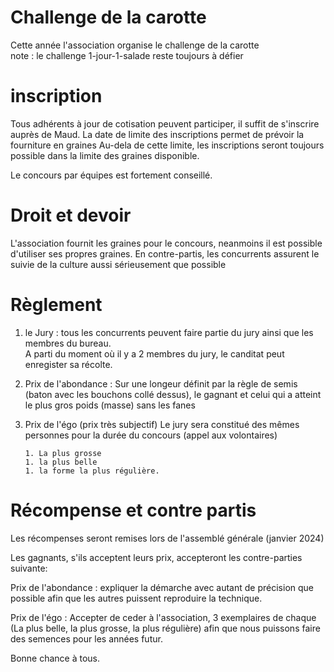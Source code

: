 # Challenge de la carotte

Cette année l'association organise le challenge de la carotte  
note : le challenge 1-jour-1-salade reste toujours à défier

# inscription

Tous adhérents à jour de cotisation peuvent participer, il suffit de s'inscrire auprès de Maud.
La date de limite des inscriptions permet de prévoir la fourniture en graines
Au-dela de cette limite, les inscriptions seront toujours possible dans la limite des graines disponible.

Le concours par équipes est fortement conseillé.

# Droit et devoir

L'association fournit les graines pour le concours, neanmoins il est possible d'utiliser ses propres graines.
En contre-partis, les concurrents assurent le suivie de la culture aussi sérieusement que possible

# Règlement

1.  le Jury : tous les concurrents peuvent faire partie du jury ainsi que les membres du bureau.  
    A parti du moment où il y a 2 membres du jury, le canditat peut enregister sa récolte.

1.  Prix de l'abondance :
    Sur une longeur définit par la règle de semis (baton avec les bouchons collé dessus), le gagnant et celui qui a atteint le plus gros poids (masse) sans les fanes

1.  Prix de l'égo (prix très subjectif)
    Le jury sera constitué des mêmes personnes pour la durée du concours (appel aux volontaires)

        1. La plus grosse
        1. la plus belle
        1. la forme la plus régulière.

# Récompense et contre partis

Les récompenses seront remises lors de l'assemblé générale (janvier 2024)

Les gagnants, s'ils acceptent leurs prix, accepteront les contre-parties suivante:

Prix de l'abondance : expliquer la démarche avec autant de précision que possible afin que les autres puissent reproduire la technique.

Prix de l'égo : Accepter de ceder à l'association, 3 exemplaires de chaque (La plus belle, la plus grosse, la plus régulière) afin que nous puissons faire des semences pour les années futur.

Bonne chance à tous.
